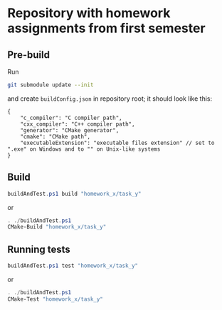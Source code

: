 # Repository with homework assignments from first semester

## Pre-build

Run

```sh
git submodule update --init
```

and create `buildConfig.json` in repository root; it should look like this:

```jsonc
{
    "c_compiler": "C compiler path",
    "cxx_compiler": "C++ compiler path",
    "generator": "CMake generator",
    "cmake": "CMake path",
    "executableExtension": "executable files extension" // set to ".exe" on Windows and to "" on Unix-like systems
}
```

## Build

```ps1
buildAndTest.ps1 build "homework_x/task_y"
```

or

```ps1
. ./buildAndTest.ps1
CMake-Build "homework_x/task_y"
```

## Running tests

```ps1
buildAndTest.ps1 test "homework_x/task_y"
```

or

```ps1
. ./buildAndTest.ps1
CMake-Test "homework_x/task_y"
```
